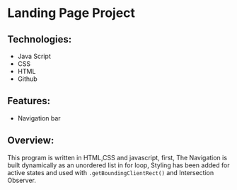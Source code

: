 # Landing Page Project

## Technologies:
* Java Script
* CSS
* HTML
* Github

## Features:
* Navigation bar

## Overview:
This program is written in HTML,CSS and javascript, first, The Navigation is built dynamically as an unordered list in for loop,
Styling has been added for active states and used with `.getBoundingClientRect()` and Intersection Observer.

